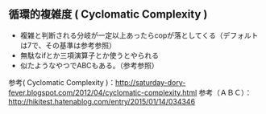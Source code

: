## 循環的複雑度 ( Cyclomatic Complexity )
- 複雑と判断される分岐が一定以上あったらcopが落としてくる（デフォルトは7で、その基準は参考参照）
- 無駄なifとか三項演算子とか使うとやられる
- 似たようなやつでABCもある。（参考参照）

参考( Cyclomatic Complexity )：http://saturday-dory-fever.blogspot.com/2012/04/cyclomatic-complexity.html
参考（ＡＢＣ）：http://hikitest.hatenablog.com/entry/2015/01/14/034346
